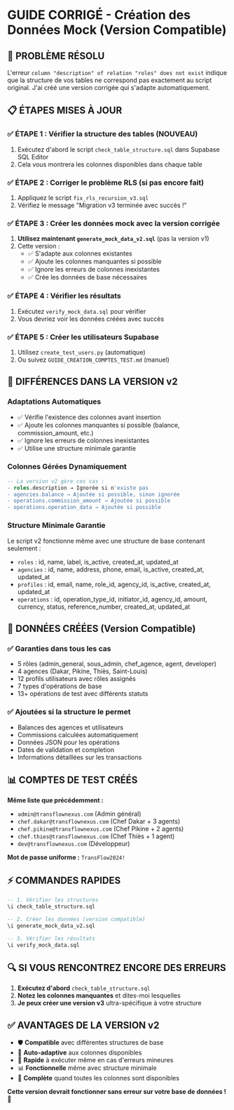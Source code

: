 # GUIDE CORRIGÉ - Création des Données Mock (Version Compatible)

## 🔧 PROBLÈME RÉSOLU

L'erreur `column "description" of relation "roles" does not exist` indique que la structure de vos tables ne correspond pas exactement au script original. J'ai créé une version corrigée qui s'adapte automatiquement.

## 📋 ÉTAPES MISES À JOUR

### ✅ **ÉTAPE 1 : Vérifier la structure des tables** (NOUVEAU)
1. Exécutez d'abord le script `check_table_structure.sql` dans Supabase SQL Editor
2. Cela vous montrera les colonnes disponibles dans chaque table

### ✅ **ÉTAPE 2 : Corriger le problème RLS** (si pas encore fait)
1. Appliquez le script `fix_rls_recursion_v3.sql`
2. Vérifiez le message "Migration v3 terminée avec succès !"

### ✅ **ÉTAPE 3 : Créer les données mock avec la version corrigée**
1. **Utilisez maintenant `generate_mock_data_v2.sql`** (pas la version v1)
2. Cette version :
   - ✅ S'adapte aux colonnes existantes
   - ✅ Ajoute les colonnes manquantes si possible
   - ✅ Ignore les erreurs de colonnes inexistantes
   - ✅ Crée les données de base nécessaires

### ✅ **ÉTAPE 4 : Vérifier les résultats**
1. Exécutez `verify_mock_data.sql` pour vérifier
2. Vous devriez voir les données créées avec succès

### ✅ **ÉTAPE 5 : Créer les utilisateurs Supabase**
1. Utilisez `create_test_users.py` (automatique)
2. Ou suivez `GUIDE_CREATION_COMPTES_TEST.md` (manuel)

## 🔄 DIFFÉRENCES DANS LA VERSION v2

### **Adaptations Automatiques**
- ✅ Vérifie l'existence des colonnes avant insertion
- ✅ Ajoute les colonnes manquantes si possible (balance, commission_amount, etc.)
- ✅ Ignore les erreurs de colonnes inexistantes
- ✅ Utilise une structure minimale garantie

### **Colonnes Gérées Dynamiquement**
```sql
-- La version v2 gère ces cas :
- roles.description → Ignorée si n'existe pas
- agencies.balance → Ajoutée si possible, sinon ignorée
- operations.commission_amount → Ajoutée si possible
- operations.operation_data → Ajoutée si possible
```

### **Structure Minimale Garantie**
Le script v2 fonctionne même avec une structure de base contenant seulement :
- `roles` : id, name, label, is_active, created_at, updated_at
- `agencies` : id, name, address, phone, email, is_active, created_at, updated_at
- `profiles` : id, email, name, role_id, agency_id, is_active, created_at, updated_at
- `operations` : id, operation_type_id, initiator_id, agency_id, amount, currency, status, reference_number, created_at, updated_at

## 🎯 DONNÉES CRÉÉES (Version Compatible)

### **✅ Garanties dans tous les cas**
- 5 rôles (admin_general, sous_admin, chef_agence, agent, developer)
- 4 agences (Dakar, Pikine, Thiès, Saint-Louis)
- 12 profils utilisateurs avec rôles assignés
- 7 types d'opérations de base
- 13+ opérations de test avec différents statuts

### **✅ Ajoutées si la structure le permet**
- Balances des agences et utilisateurs
- Commissions calculées automatiquement
- Données JSON pour les opérations
- Dates de validation et completion
- Informations détaillées sur les transactions

## 📊 COMPTES DE TEST CRÉÉS

**Même liste que précédemment :**
- `admin@transflownexus.com` (Admin général)
- `chef.dakar@transflownexus.com` (Chef Dakar + 3 agents)
- `chef.pikine@transflownexus.com` (Chef Pikine + 2 agents)  
- `chef.thies@transflownexus.com` (Chef Thiès + 1 agent)
- `dev@transflownexus.com` (Développeur)

**Mot de passe uniforme :** `TransFlow2024!`

## ⚡ COMMANDES RAPIDES

```sql
-- 1. Vérifier les structures
\i check_table_structure.sql

-- 2. Créer les données (version compatible)
\i generate_mock_data_v2.sql

-- 3. Vérifier les résultats
\i verify_mock_data.sql
```

## 🔍 SI VOUS RENCONTREZ ENCORE DES ERREURS

1. **Exécutez d'abord** `check_table_structure.sql`
2. **Notez les colonnes manquantes** et dites-moi lesquelles
3. **Je peux créer une version v3** ultra-spécifique à votre structure

## ✅ AVANTAGES DE LA VERSION v2

- 🛡️ **Compatible** avec différentes structures de base
- 🔧 **Auto-adaptive** aux colonnes disponibles
- 🚀 **Rapide** à exécuter même en cas d'erreurs mineures
- 📊 **Fonctionnelle** même avec structure minimale
- 🎯 **Complète** quand toutes les colonnes sont disponibles

**Cette version devrait fonctionner sans erreur sur votre base de données ! 🚀**